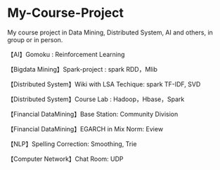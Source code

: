 # My-Course-Project
My course project in Data Mining, Distributed System, AI and others, in group or in person.



【AI】Gomoku : Reinforcement Learning

【Bigdata Mining】Spark-project : spark RDD，Mlib

【Distributed System】Wiki with LSA Techique: spark TF-IDF, SVD

【Distributed System】Course Lab : Hadoop，Hbase，Spark

【Financial DataMining】Base Station: Community Division

【Financial DataMining】EGARCH in Mix Norm: Eview

【NLP】Spelling Correction: Smoothing, Trie

【Computer Network】Chat Room: UDP



